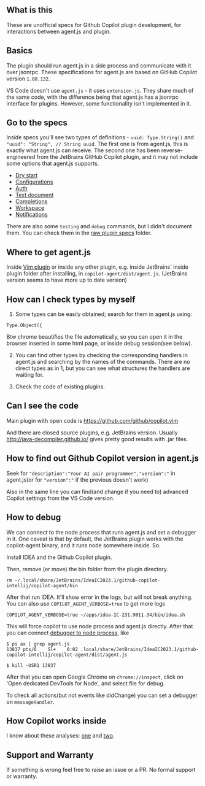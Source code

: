 ## What is this

These are unofficial specs for Github Copilot plugin development, for interactions between agent.js and plugin.

## Basics

The plugin should run agent.js in a side process and communicate with it over jsonrpc.
These specifications for agent.js are based on GitHub Copilot version `1.88.132`.

VS Code doesn't use `agent.js` - it uses `extension.js`. They share much of the same code, with the difference being that agent.js has a jsonrpc interface for plugins. However, some functionality isn't implemented in it.

## Go to the specs

Inside specs you'll see two types of definitions - `uuid: Type.String()` and `"uuid": "String", // String uuid`.
The first one is from agent.js, this is exactly what agent.js can receive.
The second one has been reverse-engineered from the JetBrains GitHub Copilot plugin, and it may not include some options that agent.js supports.

* [Dry start](flows/readme.md)
* [Configurations](flows/configurations.md)
* [Auth](flows/auth.md)
* [Text document](flows/text_document.md)
* [Completions](flows/completions.md)
* [Workspace](flows/workspace.md)
* [Notifications](flows/notifications.md)

There are also some `testing` and `debug` commands, but I didn't document them. You can check them in the [raw plugin specs](raw_plugin_specs) folder.

## Where to get agent.js

Inside [Vim plugin](https://github.com/github/copilot.vim/blob/release/copilot/dist/agent.js) or inside any other plugin, e.g. inside JetBrains' inside plugin folder after installing, in `copilot-agent/dist/agent.js`.
(JetBrains version seems to have more up to date version)

## How can I check types by myself

1. Some types can be easily obtained; search for them in agent.js using:

`Type.Object({`

Btw chrome beautifies the file automatically, so you can open it in the browser inserted in some html page, or inside debug session(see below).

2. You can find other types by checking the corresponding handlers in agent.js and searching by the names of the commands. There are no direct types as in 1, but you can see what structures the handlers are waiting for.

3. Check the code of existing plugins.

## Can I see the code

Main plugin with open code is https://github.com/github/copilot.vim

And there are closed source plugins, e.g. JetBrains version.
Usually http://java-decompiler.github.io/ gives pretty good results with .jar files.

## How to find out Github Copilot version in agent.js

Seek for `"description":"Your AI pair programmer","version":"` in agent.js(or for `"version":"` if the previous doesn't work)

Also in the same line you can find(and change if you need to) advanced Copilot settings from the VS Code version.

## How to debug

We can connect to the node process that runs agent.js and set a debugger in it.
One caveat is that by default, the JetBrains plugin works with the copilot-agent binary, and it runs node somewhere inside. So.

Install IDEA and the Github Copilot plugin.

Then, remove (or move) the bin folder from the plugin directory.

```
rm ~/.local/share/JetBrains/IdeaIC2023.1/github-copilot-intellij/copilot-agent/bin
```

After that run IDEA. It'll show error in the logs, but will not break anything. You can also use `COPILOT_AGENT_VERBOSE=true` to get more logs

```
COPILOT_AGENT_VERBOSE=true ~/apps/idea-IC-231.9011.34/bin/idea.sh
```

This will force copilot to use node process and agent.js directly.
After that you can connect [debugger to node process](https://nodejs.org/en/docs/guides/debugging-getting-started), like

```
$ ps ax | grep agent.js
13837 pts/6    Sl+    0:02 .local/share/JetBrains/IdeaIC2023.1/github-copilot-intellij/copilot-agent/dist/agent.js

$ kill -USR1 13837
```

After that you can open Google Chrome on `chrome://inspect`, click on 'Open dedicated DevTools for Node', and select file for debug.

To check all actions(but not events like didChange) you can set a debugger on `messageHandler`.

## How Copilot works inside

I know about these analyses: [one](https://thakkarparth007.github.io/copilot-explorer/posts/copilot-internals.html) and [two](https://github.com/saschaschramm/github-copilot).

## Support and Warranty

If something is wrong feel free to raise an issue or a PR. No formal support or warranty.
